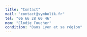 ```yaml
---
title: "Contact"
mail: "contact@symbolik.fr"
tel: "06 66 28 60 46"
nom: "Elodie Foucher"
condition: "Dans Lyon et sa région"
---
```

